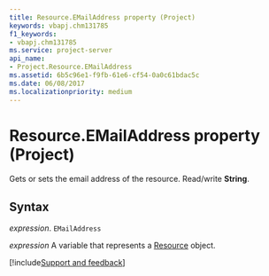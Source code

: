 ```yaml
---
title: Resource.EMailAddress property (Project)
keywords: vbapj.chm131785
f1_keywords:
- vbapj.chm131785
ms.service: project-server
api_name:
- Project.Resource.EMailAddress
ms.assetid: 6b5c96e1-f9fb-61e6-cf54-0a0c61bdac5c
ms.date: 06/08/2017
ms.localizationpriority: medium
---
```



# Resource.EMailAddress property (Project)

Gets or sets the email address of the resource. Read/write **String**.


## Syntax

_expression_. `EMailAddress`

_expression_ A variable that represents a [Resource](./Project.Resource.md) object.

[!include[Support and feedback](~/includes/feedback-boilerplate.md)]